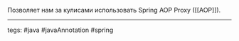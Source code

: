 Позволяет нам за кулисами использовать Spring AOP Proxy ([[AOP]]).


---
tegs: #java #javaAnnotation #spring 